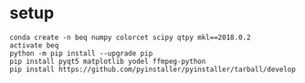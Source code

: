 # setup

    conda create -n beq numpy colorcet scipy qtpy mkl==2018.0.2
    activate beq
    python -m pip install --upgrade pip
    pip install pyqt5 matplotlib yodel ffmpeg-python
    pip install https://github.com/pyinstaller/pyinstaller/tarball/develop

